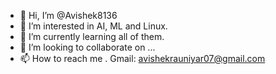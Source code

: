 - 👋 Hi, I’m @Avishek8136
- 👀 I’m interested in AI, ML and Linux.
- 🌱 I’m currently learning all of them.
- 💞️ I’m looking to collaborate on ...
- 📫 How to reach me . Gmail: avishekrauniyar07@gmail.com

<!---
Avishek8136/Avishek8136 is a ✨ special ✨ repository because its `README.md` (this file) appears on your GitHub profile.
You can click the Preview link to take a look at your changes.
--->
